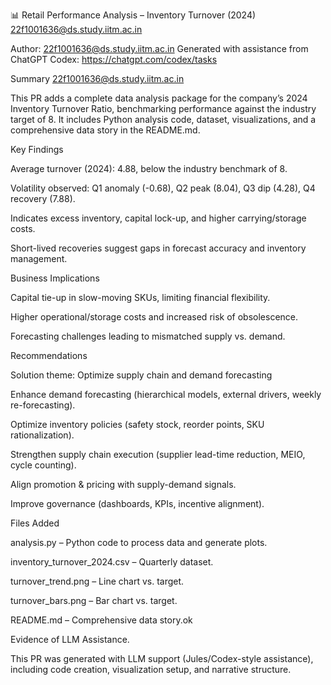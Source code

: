📊 Retail Performance Analysis – Inventory Turnover (2024)
22f1001636@ds.study.iitm.ac.in

Author: 22f1001636@ds.study.iitm.ac.in
Generated with assistance from ChatGPT Codex: https://chatgpt.com/codex/tasks

Summary
22f1001636@ds.study.iitm.ac.in

This PR adds a complete data analysis package for the company’s 2024 Inventory Turnover Ratio, benchmarking performance against the industry target of 8. It includes Python analysis code, dataset, visualizations, and a comprehensive data story in the README.md.

Key Findings

Average turnover (2024): 4.88, below the industry benchmark of 8.

Volatility observed: Q1 anomaly (-0.68), Q2 peak (8.04), Q3 dip (4.28), Q4 recovery (7.88).

Indicates excess inventory, capital lock-up, and higher carrying/storage costs.

Short-lived recoveries suggest gaps in forecast accuracy and inventory management.

Business Implications

Capital tie-up in slow-moving SKUs, limiting financial flexibility.

Higher operational/storage costs and increased risk of obsolescence.

Forecasting challenges leading to mismatched supply vs. demand.

Recommendations

Solution theme: Optimize supply chain and demand forecasting

Enhance demand forecasting (hierarchical models, external drivers, weekly re-forecasting).

Optimize inventory policies (safety stock, reorder points, SKU rationalization).

Strengthen supply chain execution (supplier lead-time reduction, MEIO, cycle counting).

Align promotion & pricing with supply-demand signals.

Improve governance (dashboards, KPIs, incentive alignment).

Files Added

analysis.py – Python code to process data and generate plots.

inventory_turnover_2024.csv – Quarterly dataset.

turnover_trend.png – Line chart vs. target.

turnover_bars.png – Bar chart vs. target.

README.md – Comprehensive data story.ok

Evidence of LLM Assistance.

This PR was generated with LLM support (Jules/Codex-style assistance), including code creation, visualization setup, and narrative structure.
